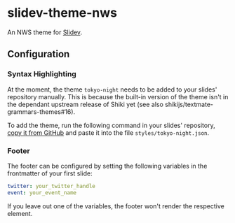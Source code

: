 # slidev-theme-nws

An NWS theme for [Slidev](https://sli.dev).

## Configuration

### Syntax Highlighting

At the moment, the theme `tokyo-night` needs to be added to your slides' repository manually. This is because the built-in version of the theme isn't in the dependant upstream release of Shiki yet (see also shikijs/textmate-grammars-themes#16).

To add the theme, run the following command in your slides' repository, [copy it from GitHub](https://github.com/shikijs/textmate-grammars-themes/blob/main/packages/tm-themes/themes/tokyo-night.json) and paste it into the file `styles/tokyo-night.json`.

### Footer

The footer can be configured by setting the following variables in the frontmatter of your first slide:

```yaml
twitter: your_twitter_handle
event: your_event_name
```

If you leave out one of the variables, the footer won't render the respective element.
